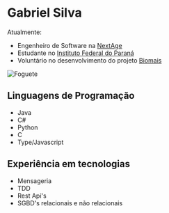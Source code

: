 # Gabriel Silva

Atualmente:
- Engenheiro de Software na [NextAge]()
- Estudante no [Instituto Federal do Paraná]()
- Voluntário no desenvolvimento do projeto [Biomais]()

![Foguete](https://images.squarespace-cdn.com/content/v1/574faff6f8baf35e5da43485/1553917032687-HIVVXB6YK9YN1HF642A7/toon-rocket.gif)

## Linguagens de Programação

- Java
- C#
- Python
- C
- Type/Javascript

## Experiência em tecnologias

- Mensageria
- TDD
- Rest Api's
- SGBD's relacionais e não relacionais
